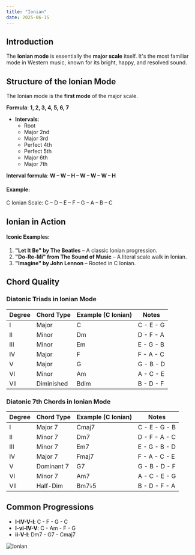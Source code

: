 ```yaml
---
title: "Ionian"
date: 2025-06-15
---
```


## Introduction

The **Ionian mode** is essentially the **major scale** itself. It's the most familiar mode in Western music, known for its bright, happy, and resolved sound.

## Structure of the Ionian Mode

The Ionian mode is the **first mode** of the major scale.

**Formula**: **1, 2, 3, 4, 5, 6, 7**

- **Intervals**:
  * Root
  * Major 2nd
  * Major 3rd
  * Perfect 4th
  * Perfect 5th
  * Major 6th
  * Major 7th

**Interval formula**: **W – W – H – W – W – W – H**

#### Example:

C Ionian Scale: C – D – E – F – G – A – B – C

## Ionian in Action

#### Iconic Examples:

1. **"Let It Be" by The Beatles** – A classic Ionian progression.
2. **"Do-Re-Mi" from The Sound of Music** – A literal scale walk in Ionian.
3. **"Imagine" by John Lennon** – Rooted in C Ionian.

## Chord Quality

### Diatonic Triads in Ionian Mode

| Degree | Chord Type | Example (C Ionian) | Notes        |
|--------|------------|--------------------|--------------|
| I      | Major      | C                  | C - E - G    |
| II     | Minor      | Dm                 | D - F - A    |
| III    | Minor      | Em                 | E - G - B    |
| IV     | Major      | F                  | F - A - C    |
| V      | Major      | G                  | G - B - D    |
| VI     | Minor      | Am                 | A - C - E    |
| VII    | Diminished | Bdim               | B - D - F    |

### Diatonic 7th Chords in Ionian Mode

| Degree | Chord Type | Example (C Ionian) | Notes          |
|--------|------------|--------------------|----------------|
| I      | Major 7    | Cmaj7              | C - E - G - B  |
| II     | Minor 7    | Dm7                | D - F - A - C  |
| III    | Minor 7    | Em7                | E - G - B - D  |
| IV     | Major 7    | Fmaj7              | F - A - C - E  |
| V      | Dominant 7 | G7                 | G - B - D - F  |
| VI     | Minor 7    | Am7                | A - C - E - G  |
| VII    | Half-Dim   | Bm7♭5              | B - D - F - A  |

## Common Progressions

* **I-IV-V-I**: C - F - G - C
* **I-vi-IV-V**: C - Am - F - G
* **ii-V-I**: Dm7 - G7 - Cmaj7

![Ionian](/images/ionian.png)